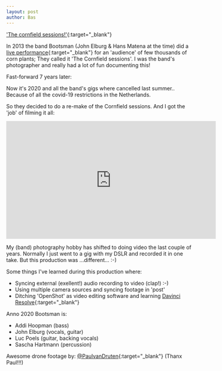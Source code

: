 ```yaml
---
layout: post
author: Bas
---
```

['The cornfield sessions!'](https://www.youtube.com/playlist?list=PLb7l-J_gLXsRTuWGM5F99laOdJZaoZIWs){:target="_blank"}

In 2013 the band Bootsman (John Elburg & Hans Matena at the time) did a [live performance](https://www.gelderlander.nl/achterhoek/bootsman-en-the-cornfield-sessions~a17f0f5d/){:target="_blank"} 
for an 'audience' of few thousands of corn plants; They called it 'The Cornfield sessions'. I was the band's photographer and really had a lot of fun documenting this!

Fast-forward 7 years later: 

Now it's 2020 and all the band's gigs where cancelled last summer.. Because of all the covid-19 restrictions in the Netherlands.

So they decided to do a re-make of the Cornfield sessions. And I got the 'job' of filming it all:

<iframe width="560" height="315" src="https://www.youtube.com/embed/videoseries?list=PLb7l-J_gLXsRTuWGM5F99laOdJZaoZIWs" frameborder="0" allow="accelerometer; autoplay; clipboard-write; encrypted-media; gyroscope; picture-in-picture" allowfullscreen></iframe>

My (band) photography hobby has shifted to doing video the last couple of years. Normally I just went to a gig with my DSLR and recorded it in one take. But this production was ...different... :-)

Some things I've learned during this production where:

* Syncing external (exellent!) audio recording to video (clap!) :-) 
* Using multiple camera sources and syncing footage in 'post'   
* Ditching 'OpenShot' as video editing software and learning [Davinci Resolve](https://www.blackmagicdesign.com/products/davinciresolve/){:target="_blank"} 



Anno 2020 Bootsman is: 

* Addi Hoopman (bass)
* John Elburg (vocals, guitar)
* Luc Poels (guitar, backing vocals)
* Sascha Hartmann (percussion) 

Awesome drone footage by: [@PaulvanDruten](http://paulvandruten.nl/){:target="_blank"} (Thanx Paul!!!) 
